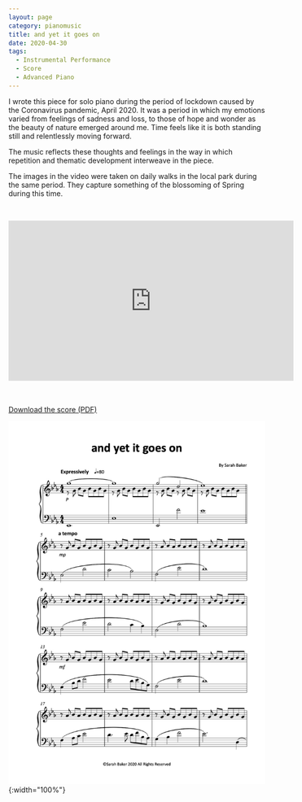 ```yaml
---
layout: page
category: pianomusic
title: and yet it goes on
date: 2020-04-30
tags:
  - Instrumental Performance
  - Score
  - Advanced Piano
---
```


I wrote this piece for solo piano during the period of lockdown caused by the Coronavirus pandemic, April 2020. It was a period in which my emotions varied from feelings of sadness and loss, to those of hope and wonder as the beauty of nature emerged around me. Time feels like it is both standing still and relentlessly moving forward.

The music reflects these thoughts and feelings in the way in which repetition and thematic development interweave in the piece.

The images in the video were taken on daily walks in the local park during the same period. They capture something of the blossoming of Spring during this time.

&nbsp;

<iframe width="560" height="315" src="https://www.youtube.com/embed/dRYtU6FeAxg" frameborder="0" allow="accelerometer; autoplay; encrypted-media; gyroscope; picture-in-picture" allowfullscreen></iframe>

&nbsp;

[Download the score (PDF)](/public/files/and_yet_it_goes_on.pdf)

![and so it goes on score example](/public/images/scores/and_yet_it_goes_on.jpg){:width="100%"}